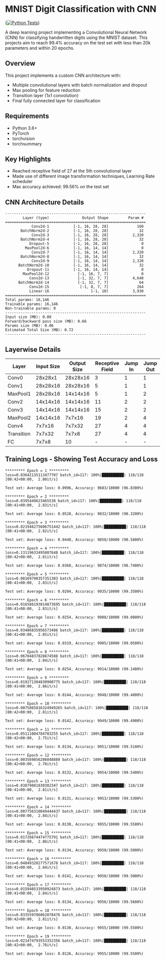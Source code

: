 # MNIST Digit Classification with CNN

([![Python Tests](https://github.com/Adityak204/era_v3_session6_assignment/actions/workflows/python-test.yml/badge.svg)](https://github.com/Adityak204/era_v3_session6_assignment/actions/workflows/python-test.yml))

A deep learning project implementing a Convolutional Neural Network (CNN) for classifying handwritten digits using the MNIST dataset. This projects aim to reach 99.4% accuracy on the test set with less than 20k parameters and within 20 epochs.

## Overview

This project implements a custom CNN architecture with:
- Multiple convolutional layers with batch normalization and dropout
- Max pooling for feature reduction
- Transition layer (1x1 convolution)
- Final fully connected layer for classification

## Requirements

- Python 3.6+
- PyTorch
- torchvision
- torchsummary

## Key Highlights

- Reached receptive field of 27 at the 5th convolutional layer
- Made use of different image transformation techniques, Learning Rate scheduler
- Max accuracy achieved: 99.56% on the test set


## CNN Architecture Details
```
----------------------------------------------------------------
        Layer (type)               Output Shape         Param #
================================================================
            Conv2d-1           [-1, 16, 28, 28]             160
       BatchNorm2d-2           [-1, 16, 28, 28]              32
            Conv2d-3           [-1, 16, 28, 28]           2,320
       BatchNorm2d-4           [-1, 16, 28, 28]              32
           Dropout-5           [-1, 16, 28, 28]               0
         MaxPool2d-6           [-1, 16, 14, 14]               0
            Conv2d-7           [-1, 16, 14, 14]           2,320
       BatchNorm2d-8           [-1, 16, 14, 14]              32
            Conv2d-9           [-1, 16, 14, 14]           2,320
      BatchNorm2d-10           [-1, 16, 14, 14]              32
          Dropout-11           [-1, 16, 14, 14]               0
        MaxPool2d-12             [-1, 16, 7, 7]               0
           Conv2d-13             [-1, 32, 7, 7]           4,640
      BatchNorm2d-14             [-1, 32, 7, 7]              64
           Conv2d-15              [-1, 8, 7, 7]             264
           Linear-16                   [-1, 10]           3,930
================================================================
Total params: 16,146
Trainable params: 16,146
Non-trainable params: 0
----------------------------------------------------------------
Input size (MB): 0.00
Forward/backward pass size (MB): 0.66
Params size (MB): 0.06
Estimated Total Size (MB): 0.72
----------------------------------------------------------------
```

## Layerwise Details

| Layer | Input Size | Output Size | Receptive Field | Jump In | Jump Out |
|-------|------------|-------------|-----------------|----------|-----------|
| Conv0 | 28x28x1 | 28x28x16 | 3 | 1 | 1 |
| Conv1 | 28x28x16 | 28x28x16 | 5 | 1 | 1 |
| MaxPool1 | 28x28x16 | 14x14x16 | 5 | 1 | 2 |
| Conv2 | 14x14x16 | 14x14x16 | 11 | 2 | 2 |
| Conv3 | 14x14x16 | 14x14x16 | 15 | 2 | 2 |
| MaxPool2 | 14x14x16 | 7x7x16 | 19 | 2 | 4 |
| Conv4 | 7x7x16 | 7x7x32 | 27 | 4 | 4 |
| Transition | 7x7x32 | 7x7x8 | 27 | 4 | 4 |
| FC | 7x7x8 | 10 | - | - | - |

## Training Logs - Showing Test Accuracy and Loss
```
********* Epoch = 1 *********
loss=0.03642135113477707 batch_id=117: 100%|██████████| 118/118 [00:42<00:00,  2.80it/s]

Test set: Average loss: 0.0996, Accuracy: 9683/10000 (96.8300%)

********* Epoch = 2 *********
loss=0.0395449623465538 batch_id=117: 100%|██████████| 118/118 [00:41<00:00,  2.83it/s] 

Test set: Average loss: 0.0528, Accuracy: 9832/10000 (98.3200%)

********* Epoch = 3 *********
loss=0.021946275606751442 batch_id=117: 100%|██████████| 118/118 [00:41<00:00,  2.82it/s]

Test set: Average loss: 0.0440, Accuracy: 9858/10000 (98.5800%)

********* Epoch = 4 *********
loss=0.13119633495807648 batch_id=117: 100%|██████████| 118/118 [00:42<00:00,  2.81it/s] 

Test set: Average loss: 0.0368, Accuracy: 9874/10000 (98.7400%)

********* Epoch = 5 *********
loss=0.08169790357351303 batch_id=117: 100%|██████████| 118/118 [00:41<00:00,  2.83it/s] 

Test set: Average loss: 0.0204, Accuracy: 9935/10000 (99.3500%)

********* Epoch = 6 *********
loss=0.016586193814873695 batch_id=117: 100%|██████████| 118/118 [00:41<00:00,  2.83it/s]

Test set: Average loss: 0.0254, Accuracy: 9908/10000 (99.0800%)

********* Epoch = 7 *********
loss=0.03486835956573486 batch_id=117: 100%|██████████| 118/118 [00:41<00:00,  2.85it/s] 

Test set: Average loss: 0.0319, Accuracy: 9905/10000 (99.0500%)

********* Epoch = 8 *********
loss=0.06704837828874588 batch_id=117: 100%|██████████| 118/118 [00:41<00:00,  2.84it/s] 

Test set: Average loss: 0.0254, Accuracy: 9914/10000 (99.1400%)

********* Epoch = 9 *********
loss=0.019271304830908775 batch_id=117: 100%|██████████| 118/118 [00:41<00:00,  2.86it/s]

Test set: Average loss: 0.0144, Accuracy: 9948/10000 (99.4800%)

********* Epoch = 10 *********
loss=0.0075865816324949265 batch_id=117: 100%|██████████| 118/118 [00:42<00:00,  2.81it/s]

Test set: Average loss: 0.0142, Accuracy: 9949/10000 (99.4900%)

********* Epoch = 11 *********
loss=0.05111004784703255 batch_id=117: 100%|██████████| 118/118 [00:42<00:00,  2.75it/s] 

Test set: Average loss: 0.0134, Accuracy: 9951/10000 (99.5100%)

********* Epoch = 12 *********
loss=0.003569856286048889 batch_id=117: 100%|██████████| 118/118 [00:42<00:00,  2.78it/s]

Test set: Average loss: 0.0132, Accuracy: 9954/10000 (99.5400%)

********* Epoch = 13 *********
loss=0.03879081830382347 batch_id=117: 100%|██████████| 118/118 [00:41<00:00,  2.81it/s] 

Test set: Average loss: 0.0131, Accuracy: 9953/10000 (99.5300%)

********* Epoch = 14 *********
loss=0.007756310049444437 batch_id=117: 100%|██████████| 118/118 [00:41<00:00,  2.84it/s]

Test set: Average loss: 0.0130, Accuracy: 9955/10000 (99.5500%)

********* Epoch = 15 *********
loss=0.01726674474775791 batch_id=117: 100%|██████████| 118/118 [00:41<00:00,  2.86it/s] 

Test set: Average loss: 0.0134, Accuracy: 9950/10000 (99.5000%)

********* Epoch = 16 *********
loss=0.04849320277571678 batch_id=117: 100%|██████████| 118/118 [00:41<00:00,  2.84it/s] 

Test set: Average loss: 0.0141, Accuracy: 9950/10000 (99.5000%)

********* Epoch = 17 *********
loss=0.015940533950924873 batch_id=117: 100%|██████████| 118/118 [00:41<00:00,  2.84it/s]

Test set: Average loss: 0.0134, Accuracy: 9956/10000 (99.5600%)

********* Epoch = 18 *********
loss=0.033559706062078476 batch_id=117: 100%|██████████| 118/118 [00:42<00:00,  2.81it/s]

Test set: Average loss: 0.0130, Accuracy: 9955/10000 (99.5500%)

********* Epoch = 19 *********
loss=0.021474793553352356 batch_id=117: 100%|██████████| 118/118 [00:42<00:00,  2.78it/s]

Test set: Average loss: 0.0126, Accuracy: 9955/10000 (99.5500%)
```